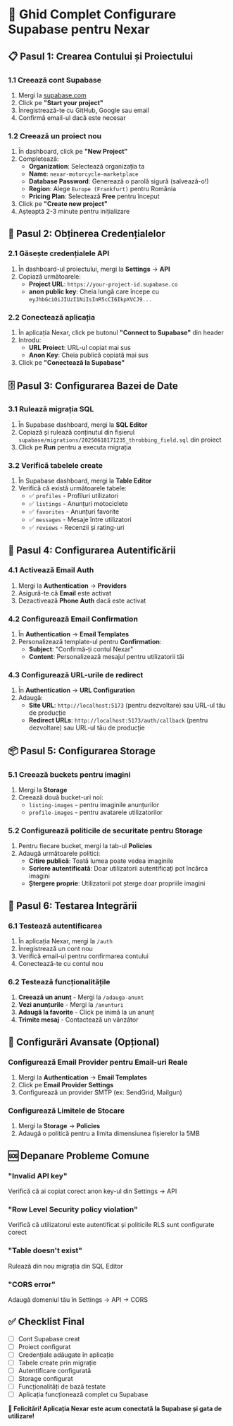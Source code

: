 # 🚀 Ghid Complet Configurare Supabase pentru Nexar

## 📋 Pasul 1: Crearea Contului și Proiectului

### 1.1 Creează cont Supabase
1. Mergi la [supabase.com](https://supabase.com)
2. Click pe **"Start your project"**
3. Înregistrează-te cu GitHub, Google sau email
4. Confirmă email-ul dacă este necesar

### 1.2 Creează un proiect nou
1. În dashboard, click pe **"New Project"**
2. Completează:
   - **Organization**: Selectează organizația ta
   - **Name**: `nexar-motorcycle-marketplace`
   - **Database Password**: Generează o parolă sigură (salvează-o!)
   - **Region**: Alege `Europe (Frankfurt)` pentru România
   - **Pricing Plan**: Selectează **Free** pentru început
3. Click pe **"Create new project"**
4. Așteaptă 2-3 minute pentru inițializare

## 🔑 Pasul 2: Obținerea Credențialelor

### 2.1 Găsește credențialele API
1. În dashboard-ul proiectului, mergi la **Settings** → **API**
2. Copiază următoarele:
   - **Project URL**: `https://your-project-id.supabase.co`
   - **anon public key**: Cheia lungă care începe cu `eyJhbGciOiJIUzI1NiIsInR5cCI6IkpXVCJ9...`

### 2.2 Conectează aplicația
1. În aplicația Nexar, click pe butonul **"Connect to Supabase"** din header
2. Introdu:
   - **URL Proiect**: URL-ul copiat mai sus
   - **Anon Key**: Cheia publică copiată mai sus
3. Click pe **"Conectează la Supabase"**

## 🗄️ Pasul 3: Configurarea Bazei de Date

### 3.1 Rulează migrația SQL
1. În Supabase dashboard, mergi la **SQL Editor**
2. Copiază și rulează conținutul din fișierul `supabase/migrations/20250618171235_throbbing_field.sql` din proiect
3. Click pe **Run** pentru a executa migrația

### 3.2 Verifică tabelele create
1. În Supabase dashboard, mergi la **Table Editor**
2. Verifică că există următoarele tabele:
   - ✅ `profiles` - Profiluri utilizatori
   - ✅ `listings` - Anunțuri motociclete
   - ✅ `favorites` - Anunțuri favorite
   - ✅ `messages` - Mesaje între utilizatori
   - ✅ `reviews` - Recenzii și rating-uri

## 🔐 Pasul 4: Configurarea Autentificării

### 4.1 Activează Email Auth
1. Mergi la **Authentication** → **Providers**
2. Asigură-te că **Email** este activat
3. Dezactivează **Phone Auth** dacă este activat

### 4.2 Configurează Email Confirmation
1. În **Authentication** → **Email Templates**
2. Personalizează template-ul pentru **Confirmation**:
   - **Subject**: "Confirmă-ți contul Nexar"
   - **Content**: Personalizează mesajul pentru utilizatorii tăi

### 4.3 Configurează URL-urile de redirect
1. În **Authentication** → **URL Configuration**
2. Adaugă:
   - **Site URL**: `http://localhost:5173` (pentru dezvoltare) sau URL-ul tău de producție
   - **Redirect URLs**: `http://localhost:5173/auth/callback` (pentru dezvoltare) sau URL-ul tău de producție

## 📦 Pasul 5: Configurarea Storage

### 5.1 Creează buckets pentru imagini
1. Mergi la **Storage**
2. Creează două bucket-uri noi:
   - `listing-images` - pentru imaginile anunțurilor
   - `profile-images` - pentru avatarele utilizatorilor

### 5.2 Configurează politicile de securitate pentru Storage
1. Pentru fiecare bucket, mergi la tab-ul **Policies**
2. Adaugă următoarele politici:
   - **Citire publică**: Toată lumea poate vedea imaginile
   - **Scriere autentificată**: Doar utilizatorii autentificați pot încărca imagini
   - **Ștergere proprie**: Utilizatorii pot șterge doar propriile imagini

## 🚀 Pasul 6: Testarea Integrării

### 6.1 Testează autentificarea
1. În aplicația Nexar, mergi la `/auth`
2. Înregistrează un cont nou
3. Verifică email-ul pentru confirmarea contului
4. Conectează-te cu contul nou

### 6.2 Testează funcționalitățile
1. **Creează un anunț** - Mergi la `/adauga-anunt`
2. **Vezi anunțurile** - Mergi la `/anunturi`
3. **Adaugă la favorite** - Click pe inimă la un anunț
4. **Trimite mesaj** - Contactează un vânzător

## 🔧 Configurări Avansate (Opțional)

### Configurează Email Provider pentru Email-uri Reale
1. Mergi la **Authentication** → **Email Templates**
2. Click pe **Email Provider Settings**
3. Configurează un provider SMTP (ex: SendGrid, Mailgun)

### Configurează Limitele de Stocare
1. Mergi la **Storage** → **Policies**
2. Adaugă o politică pentru a limita dimensiunea fișierelor la 5MB

## 🆘 Depanare Probleme Comune

### "Invalid API key"
Verifică că ai copiat corect anon key-ul din Settings → API

### "Row Level Security policy violation"
Verifică că utilizatorul este autentificat și politicile RLS sunt configurate corect

### "Table doesn't exist"
Rulează din nou migrația din SQL Editor

### "CORS error"
Adaugă domeniul tău în Settings → API → CORS

## ✅ Checklist Final

- [ ] Cont Supabase creat
- [ ] Proiect configurat
- [ ] Credențiale adăugate în aplicație
- [ ] Tabele create prin migrație
- [ ] Autentificare configurată
- [ ] Storage configurat
- [ ] Funcționalități de bază testate
- [ ] Aplicația funcționează complet cu Supabase

**🎉 Felicitări! Aplicația Nexar este acum conectată la Supabase și gata de utilizare!**